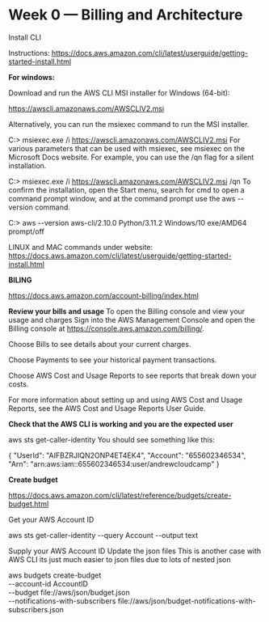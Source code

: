 # Week 0 — Billing and Architecture

Install CLI

Instructions: https://docs.aws.amazon.com/cli/latest/userguide/getting-started-install.html

**For windows:**

Download and run the AWS CLI MSI installer for Windows (64-bit):

https://awscli.amazonaws.com/AWSCLIV2.msi

Alternatively, you can run the msiexec command to run the MSI installer.

C:\> msiexec.exe /i https://awscli.amazonaws.com/AWSCLIV2.msi
For various parameters that can be used with msiexec, see msiexec on the Microsoft Docs website. For example, you can use the /qn flag for a silent installation.

C:\> msiexec.exe /i https://awscli.amazonaws.com/AWSCLIV2.msi /qn
To confirm the installation, open the Start menu, search for cmd to open a command prompt window, and at the command prompt use the aws --version command.

C:\> aws --version
aws-cli/2.10.0 Python/3.11.2 Windows/10 exe/AMD64 prompt/off

LINUX and MAC commands under website: https://docs.aws.amazon.com/cli/latest/userguide/getting-started-install.html


**BILING**

https://docs.aws.amazon.com/account-billing/index.html


**Review your bills and usage**
To open the Billing console and view your usage and charges
Sign into the AWS Management Console and open the Billing console at https://console.aws.amazon.com/billing/.

Choose Bills to see details about your current charges.

Choose Payments to see your historical payment transactions.

Choose AWS Cost and Usage Reports to see reports that break down your costs.

For more information about setting up and using AWS Cost and Usage Reports, see the AWS Cost and Usage Reports User Guide.


**Check that the AWS CLI is working and you are the expected user**

aws sts get-caller-identity
You should see something like this:

{
    "UserId": "AIFBZRJIQN2ONP4ET4EK4",
    "Account": "655602346534",
    "Arn": "arn:aws:iam::655602346534:user/andrewcloudcamp"
}


**Create budget**

https://docs.aws.amazon.com/cli/latest/reference/budgets/create-budget.html

Get your AWS Account ID

aws sts get-caller-identity --query Account --output text


Supply your AWS Account ID
Update the json files
This is another case with AWS CLI its just much easier to json files due to lots of nested json

aws budgets create-budget \
    --account-id AccountID \
    --budget file://aws/json/budget.json \
    --notifications-with-subscribers file://aws/json/budget-notifications-with-subscribers.json


